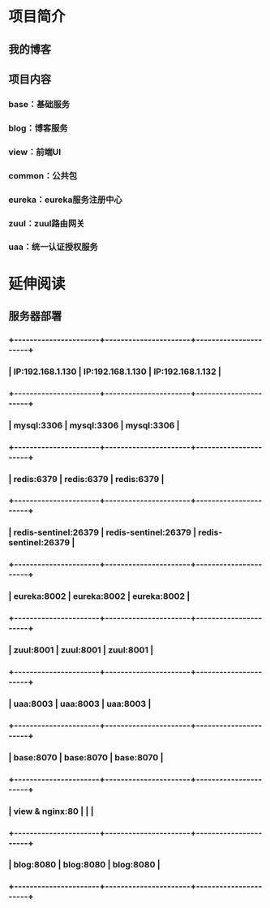 # 项目简介
## 我的博客
## 项目内容
### base：基础服务
### blog：博客服务
### view：前端UI
### common：公共包
### eureka：eureka服务注册中心
### zuul：zuul路由网关
### uaa：统一认证授权服务

# 延伸阅读
## 服务器部署
### +----------------------+----------------------+----------------------+
### | IP:192.168.1.130     | IP:192.168.1.130     | IP:192.168.1.132     |
### +----------------------+----------------------+----------------------+
### | mysql:3306           | mysql:3306           | mysql:3306           |
### +----------------------+----------------------+----------------------+
### | redis:6379           | redis:6379           | redis:6379           |
### +----------------------+----------------------+----------------------+
### | redis-sentinel:26379 | redis-sentinel:26379 | redis-sentinel:26379 |
### +----------------------+----------------------+----------------------+
### | eureka:8002          | eureka:8002          | eureka:8002          |
### +----------------------+----------------------+----------------------+
### | zuul:8001            | zuul:8001            | zuul:8001            |
### +----------------------+----------------------+----------------------+
### | uaa:8003             | uaa:8003             | uaa:8003             |
### +----------------------+----------------------+----------------------+
### | base:8070            | base:8070            | base:8070            |
### +----------------------+----------------------+----------------------+
### | view & nginx:80      |                      |                      |
### +----------------------+----------------------+----------------------+
### | blog:8080            | blog:8080            | blog:8080            |
### +----------------------+----------------------+----------------------+